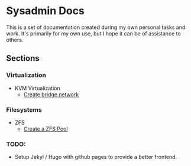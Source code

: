# Sysadmin Docs

This is a set of documentation created during my own personal tasks and work. It's primarily
for my own use, but I hope it can be of assistance to others.

## Sections

### Virtualization
 * KVM Virtualization
   * [Create bridge network](/kvm/kvm-bridge-network.md)

### Filesystems
 * ZFS
   * [Create a ZFS Pool](/zfs/zfs-pool-creation.md)



### TODO:
 * Setup Jekyl / Hugo with github pages to provide a better frontend.
